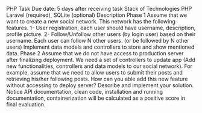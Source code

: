 PHP Task
Due date: 5 days after receiving task
Stack of Technologies
PHP Laravel (required), SQLite (optional)
Description
Phase 1
Assume that we want to create a new social network. This network has the following features.
1- User registration, each user should have username, description, profile picture. 2- Follow/Unfollow other
users (by login user) based on their username. Each user can follow N other users. (or be followed by N
other users)
Implement data models and controllers to store and show mentioned data.
Phase 2
Assume that we do not have access to production server after finalizing deployment. We need a set of
controllers to update app (Add new functionalities, controllers and data models to our social network). For
example, assume that we need to allow users to submit their posts and retrieving his/her following posts.
How can you able add this new feature without accessing to deploy server? Describe and implement your
solution.
Notice
API documentation, clean code, installation and running documentation, containerization will be calculated
as a positive score in final evaluation.
